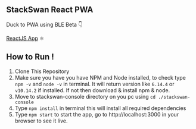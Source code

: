 ## StackSwan React PWA

Duck to PWA using BLE
Beta 👇

[ReactJS App](https://bluebird-26d49.web.app/) ⚛

## How to Run !

1. Clone This Repository
2. Make sure you have you have NPM and Node installed, to check type `npm -v` and `node -v` in terminal. It will return version like `6.14.4` or `v10.14.2` if installed. If not then download & install npm & node.
3. Move to stackswan-console directory on you pc using `cd ./stackswan-console`
4. Type `npm install` in terminal this will install all required dependencies
5. Type `npm start` to start the app, go to http://localhost:3000 in your browser to see it live.
